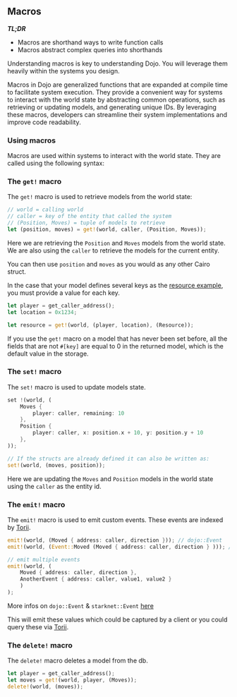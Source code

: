 ## Macros

**_TL;DR_**

- Macros are shorthand ways to write function calls
- Macros abstract complex queries into shorthands

Understanding macros is key to understanding Dojo. You will leverage them heavily within the systems you design.

Macros in Dojo are generalized functions that are expanded at compile time to facilitate system execution. They provide a convenient way for systems to interact with the world state by abstracting common operations, such as retrieving or updating models, and generating unique IDs. By leveraging these macros, developers can streamline their system implementations and improve code readability.

### Using macros

Macros are used within systems to interact with the world state. They are called using the following syntax:

### The `get!` macro

The `get!` macro is used to retrieve models from the world state:

```rust
// world = calling world
// caller = key of the entity that called the system
// (Position, Moves) = tuple of models to retrieve
let (position, moves) = get!(world, caller, (Position, Moves));
```

Here we are retrieving the `Position` and `Moves` models from the world state. We are also using the `caller` to retrieve the models for the current entity.

You can then use `position` and `moves` as you would as any other Cairo struct.

In the case that your model defines several keys as the [resource example](/framework/models#the-key-attribute), you must provide a value for each key.

```rust
let player = get_caller_address();
let location = 0x1234;

let resource = get!(world, (player, location), (Resource));
```

If you use the `get!` macro on a model that has never been set before, all the fields that are not `#[key]` are equal to 0 in the returned model, which is the default value in the storage.

### The `set!` macro

The `set!` macro is used to update models state.

```rust
set !(world, (
    Moves {
        player: caller, remaining: 10
    },
    Position {
        player: caller, x: position.x + 10, y: position.y + 10
    },
));

// If the structs are already defined it can also be written as:
set!(world, (moves, position));
```

Here we are updating the `Moves` and `Position` models in the world state using the `caller` as the entity id.

### The `emit!` macro

The `emit!` macro is used to emit custom events. These events are indexed by [Torii](/toolchain/torii).

```rust
emit!(world, (Moved { address: caller, direction })); // dojo::Event
emit!(world, (Event::Moved (Moved { address: caller, direction } ))); // starknet::Event

// emit multiple events
emit!(world, (
    Moved { address: caller, direction },
    AnotherEvent { address: caller, value1, value2 }
    )
); 
```
More infos on `dojo::Event` & `starknet::Event` [here](/framework/contracts/events.md#custom-events)

This will emit these values which could be captured by a client or you could query these via [Torii](/toolchain/torii).

### The `delete!` macro

The `delete!` macro deletes a model from the db.

```rust
let player = get_caller_address();
let moves = get!(world, player, (Moves));
delete!(world, (moves));
```

